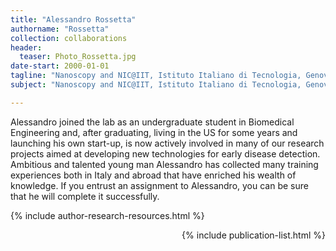 ```yaml
---
title: "Alessandro Rossetta"
authorname: "Rossetta"
collection: collaborations
header:
  teaser: Photo_Rossetta.jpg
date-start: 2000-01-01
tagline: "Nanoscopy and NIC@IIT, Istituto Italiano di Tecnologia, Genova, Italy "
subject: "Nanoscopy and NIC@IIT, Istituto Italiano di Tecnologia, Genova, Italy "

---
```


<p align= "justify">

Alessandro joined the lab as an undergraduate student in Biomedical Engineering and, after graduating, living in the US for some years and launching his own start-up, is now actively involved in many of our research projects aimed at developing new technologies for early disease detection. Ambitious and talented young man Alessandro has collected many training experiences both in Italy and abroad that have enriched his wealth of knowledge. If you entrust an assignment to Alessandro, you can be sure that he will complete it successfully.

{% include author-research-resources.html %}

<div style="text-align: right"> 

{% include publication-list.html %}
